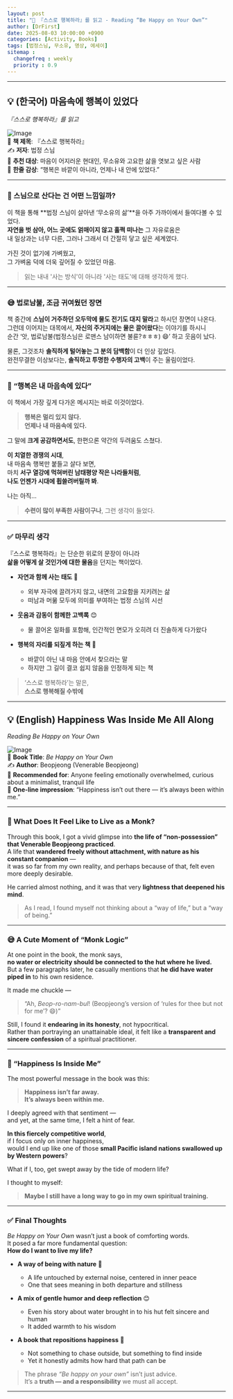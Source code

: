 ```yaml
---
layout: post
title: "📘 『스스로 행복하라』를 읽고 - Reading “Be Happy on Your Own”"
author: [DrFirst]
date: 2025-08-03 10:00:00 +0900
categories: [Activity, Books]
tags: [법정스님, 무소유, 명상, 에세이]
sitemap :
  changefreq : weekly
  priority : 0.9
---
```


---

## 💡 (한국어) 마음속에 행복이 있었다  
_『스스로 행복하라』를 읽고_

![Image](https://contents.kyobobook.co.kr/sih/fit-in/458x0/pdt/9788946421158.jpg)  
📖 **책 제목**: 『스스로 행복하라』  
✍️ **저자**: 법정 스님  
🎯 **추천 대상**: 마음이 어지러운 현대인, 무소유와 고요한 삶을 엿보고 싶은 사람  
🌟 **한줄 감상**: “행복은 바깥이 아니라, 언제나 내 안에 있었다.”  

---

### 🧘 스님으로 산다는 건 어떤 느낌일까?

이 책을 통해 **법정 스님이 살아낸 ‘무소유의 삶’**을 아주 가까이에서 들여다볼 수 있었다.  
**자연을 벗 삼아, 어느 곳에도 얽매이지 않고 훌쩍 떠나는** 그 자유로움은  
내 일상과는 너무 다른, 그러나 그래서 더 간절히 닿고 싶은 세계였다.

가진 것이 없기에 가벼웠고,  
그 가벼움 덕에 더욱 깊어질 수 있었던 마음.  
> 읽는 내내 '사는 방식'이 아니라 '사는 태도'에 대해 생각하게 했다.

---

### 😅 법로남불, 조금 귀여웠던 장면

책 중간에 **스님이 거주하던 오두막에 물도 전기도 대지 말라**고 하시던 장면이 나온다.  
그런데 이어지는 대목에서, **자신의 주거지에는 물은 끌어왔다**는 이야기를 하시니  
순간 ‘앗, 법로남불(법정스님은 로맨스 남이하면 불륜?ㅎㅎㅎ) 😄’ 하고 웃음이 났다.

물론, 그것조차 **솔직하게 털어놓는 그 분의 담백함**이 더 인상 깊었다.  
완전무결한 이상보다는, **솔직하고 투명한 수행자의 고백**이 주는 울림이었다.

---

### 💭 “행복은 내 마음속에 있다”

이 책에서 가장 깊게 다가온 메시지는 바로 이것이었다.  
> **행복은 멀리 있지 않다.  
> 언제나 내 마음속에 있다.**

그 말에 **크게 공감하면서도**, 한편으론 약간의 두려움도 스쳤다.

**이 치열한 경쟁의 시대**,  
내 마음속 행복만 붙들고 살다 보면,  
마치 **서구 열강에 먹혀버린 남태평양 작은 나라들처럼**,  
**나도 언젠가 시대에 휩쓸려버릴까 봐**.

나는 아직…  
> **수련이 많이 부족한 사람이구나**, 그런 생각이 들었다.

---

### ✅ 마무리 생각

『스스로 행복하라』는 단순한 위로의 문장이 아니라  
**삶을 어떻게 살 것인가에 대한 물음**을 던지는 책이었다.

- **자연과 함께 사는 태도** 🌿  
  - 외부 자극에 끌려가지 않고, 내면의 고요함을 지키려는 삶  
  - 떠남과 머묾 모두에 의미를 부여하는 법정 스님의 시선

- **웃음과 감동이 함께한 고백록** 😊  
  - 물 끌어온 일화를 포함해, 인간적인 면모가 오히려 더 진솔하게 다가왔다

- **행복의 자리를 되짚게 하는 책** 🧘  
  - 바깥이 아닌 내 마음 안에서 찾으라는 말  
  - 하지만 그 길이 결코 쉽지 않음을 인정하게 되는 책

> ‘스스로 행복하라’는 말은,  
> **스스로 행복해질 수밖에**


---

## 💡 (English) Happiness Was Inside Me All Along  
_Reading *Be Happy on Your Own*_

![Image](https://contents.kyobobook.co.kr/sih/fit-in/458x0/pdt/9788946421158.jpg)  
📖 **Book Title**: *Be Happy on Your Own*  
✍️ **Author**: Beopjeong (Venerable Beopjeong)  
🎯 **Recommended for**: Anyone feeling emotionally overwhelmed, curious about a minimalist, tranquil life  
🌟 **One-line impression**: “Happiness isn’t out there — it’s always been within me.”  

---

### 🧘 What Does It Feel Like to Live as a Monk?

Through this book, I got a vivid glimpse into **the life of “non-possession” that Venerable Beopjeong practiced**.  
A life that **wandered freely without attachment, with nature as his constant companion** —  
it was so far from my own reality, and perhaps because of that, felt even more deeply desirable.

He carried almost nothing, and it was that very **lightness that deepened his mind**.  
> As I read, I found myself not thinking about a “way of life,” but a “way of being.”

---

### 😅 A Cute Moment of “Monk Logic”

At one point in the book, the monk says,  
**no water or electricity should be connected to the hut where he lived.**  
But a few paragraphs later, he casually mentions that **he did have water piped in** to his own residence.

It made me chuckle —  
> “Ah, *Beop-ro-nam-bul*! (Beopjeong’s version of ‘rules for thee but not for me’? 😄)”

Still, I found it **endearing in its honesty**, not hypocritical.  
Rather than portraying an unattainable ideal, it felt like a **transparent and sincere confession** of a spiritual practitioner.

---

### 💭 “Happiness Is Inside Me”

The most powerful message in the book was this:  
> **Happiness isn’t far away.  
> It’s always been within me.**

I deeply agreed with that sentiment —  
and yet, at the same time, I felt a hint of fear.

**In this fiercely competitive world**,  
if I focus only on inner happiness,  
would I end up like one of those **small Pacific island nations swallowed up by Western powers**?

What if I, too, get swept away by the tide of modern life?

I thought to myself:  
> **Maybe I still have a long way to go in my own spiritual training.**

---

### ✅ Final Thoughts

*Be Happy on Your Own* wasn’t just a book of comforting words.  
It posed a far more fundamental question:  
**How do I want to live my life?**

- **A way of being with nature** 🌿  
  - A life untouched by external noise, centered in inner peace  
  - One that sees meaning in both departure and stillness

- **A mix of gentle humor and deep reflection** 😊  
  - Even his story about water brought in to his hut felt sincere and human  
  - It added warmth to his wisdom

- **A book that repositions happiness** 🧘  
  - Not something to chase outside, but something to find inside  
  - Yet it honestly admits how hard that path can be

> The phrase *“Be happy on your own”* isn’t just advice.  
> It’s a **truth — and a responsibility** we must all accept.

---

